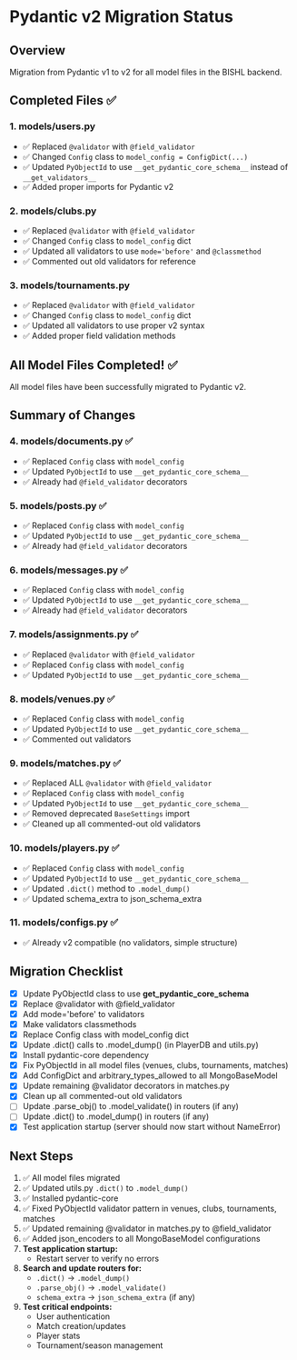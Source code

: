 
# Pydantic v2 Migration Status

## Overview
Migration from Pydantic v1 to v2 for all model files in the BISHL backend.

## Completed Files ✅

### 1. models/users.py
- ✅ Replaced `@validator` with `@field_validator`
- ✅ Changed `Config` class to `model_config = ConfigDict(...)`
- ✅ Updated `PyObjectId` to use `__get_pydantic_core_schema__` instead of `__get_validators__`
- ✅ Added proper imports for Pydantic v2

### 2. models/clubs.py
- ✅ Replaced `@validator` with `@field_validator`
- ✅ Changed `Config` class to `model_config` dict
- ✅ Updated all validators to use `mode='before'` and `@classmethod`
- ✅ Commented out old validators for reference

### 3. models/tournaments.py
- ✅ Replaced `@validator` with `@field_validator`
- ✅ Changed `Config` class to `model_config` dict
- ✅ Updated all validators to use proper v2 syntax
- ✅ Added proper field validation methods

## All Model Files Completed! ✅

All model files have been successfully migrated to Pydantic v2.

## Summary of Changes

### 4. models/documents.py ✅
- ✅ Replaced `Config` class with `model_config`
- ✅ Updated `PyObjectId` to use `__get_pydantic_core_schema__`
- ✅ Already had `@field_validator` decorators

### 5. models/posts.py ✅
- ✅ Replaced `Config` class with `model_config`
- ✅ Updated `PyObjectId` to use `__get_pydantic_core_schema__`
- ✅ Already had `@field_validator` decorators

### 6. models/messages.py ✅
- ✅ Replaced `Config` class with `model_config`
- ✅ Updated `PyObjectId` to use `__get_pydantic_core_schema__`
- ✅ Already had `@field_validator` decorators

### 7. models/assignments.py ✅
- ✅ Replaced `@validator` with `@field_validator`
- ✅ Replaced `Config` class with `model_config`
- ✅ Updated `PyObjectId` to use `__get_pydantic_core_schema__`

### 8. models/venues.py ✅
- ✅ Replaced `Config` class with `model_config`
- ✅ Updated `PyObjectId` to use `__get_pydantic_core_schema__`
- ✅ Commented out validators

### 9. models/matches.py ✅
- ✅ Replaced ALL `@validator` with `@field_validator`
- ✅ Replaced `Config` class with `model_config`
- ✅ Updated `PyObjectId` to use `__get_pydantic_core_schema__`
- ✅ Removed deprecated `BaseSettings` import
- ✅ Cleaned up all commented-out old validators

### 10. models/players.py ✅
- ✅ Replaced `Config` class with `model_config`
- ✅ Updated `PyObjectId` to use `__get_pydantic_core_schema__`
- ✅ Updated `.dict()` method to `.model_dump()`
- ✅ Updated schema_extra to json_schema_extra

### 11. models/configs.py ✅
- ✅ Already v2 compatible (no validators, simple structure)

## Migration Checklist
- [x] Update PyObjectId class to use __get_pydantic_core_schema__
- [x] Replace @validator with @field_validator
- [x] Add mode='before' to validators
- [x] Make validators classmethods
- [x] Replace Config class with model_config dict
- [x] Update .dict() calls to .model_dump() (in PlayerDB and utils.py)
- [x] Install pydantic-core dependency
- [x] Fix PyObjectId in all model files (venues, clubs, tournaments, matches)
- [x] Add ConfigDict and arbitrary_types_allowed to all MongoBaseModel
- [x] Update remaining @validator decorators in matches.py
- [x] Clean up all commented-out old validators
- [ ] Update .parse_obj() to .model_validate() in routers (if any)
- [ ] Update .dict() to .model_dump() in routers (if any)
- [x] Test application startup (server should now start without NameError)

## Next Steps
1. ✅ All model files migrated
2. ✅ Updated utils.py `.dict()` to `.model_dump()`
3. ✅ Installed pydantic-core
4. ✅ Fixed PyObjectId validator pattern in venues, clubs, tournaments, matches
5. ✅ Updated remaining @validator in matches.py to @field_validator
6. ✅ Added json_encoders to all MongoBaseModel configurations
7. **Test application startup:**
   - Restart server to verify no errors
8. **Search and update routers for:**
   - `.dict()` → `.model_dump()`
   - `.parse_obj()` → `.model_validate()`
   - `schema_extra` → `json_schema_extra` (if any)
9. **Test critical endpoints:**
   - User authentication
   - Match creation/updates
   - Player stats
   - Tournament/season management
